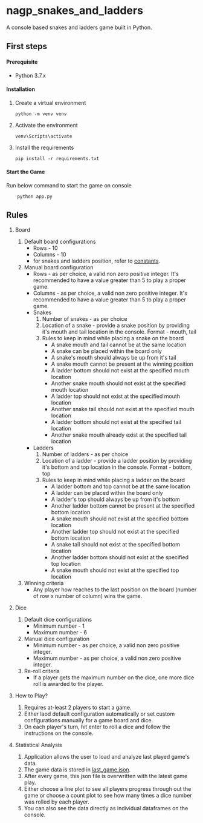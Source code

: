 # nagp_snakes_and_ladders
A console based snakes and ladders game built in Python.

First steps
-
#### Prerequisite
- Python 3.7.x

#### Installation
1. Create a virtual environment
    ```shell script
    python -m venv venv
    ```

2. Activate the environment
    ```
    venv\Scripts\activate
    ```

3. Install the requirements
    ```
    pip install -r requirements.txt
    ```
 
#### Start the Game
Run below command to start the game on console
```
    python app.py
```

Rules
-
1. Board
    1. Default board configurations 
        - Rows - 10
        - Columns - 10
        - for snakes and ladders position, refer to [constants](https://github.com/himanshusb12/nagp_snakes_and_ladders/blob/master/shared/constants.py#L3).
    2. Manual board configuration
        - Rows - as per choice, a valid non zero positive integer. It's recommended to have a value greater than 5 to play a proper game.
        - Columns - as per choice, a valid non zero positive integer. It's recommended to have a value greater than 5 to play a proper game.
        - Snakes
            1. Number of snakes - as per choice
            2. Location of a snake - provide a snake position by providing it's mouth and tail location in the console. Format - mouth, tail
            3. Rules to keep in mind while placing a snake on the board
                - A snake mouth and tail cannot be at the same location
                - A snake can be placed within the board only
                - A snake's mouth should always be up from it's tail
                - A snake mouth cannot be present at the winning position
                - A ladder bottom should not exist at the specified mouth location
                - Another snake mouth should not exist at the specified mouth location
                - A ladder top should not exist at the specified mouth location
                - Another snake tail should not exist at the specified mouth location
                - A ladder bottom should not exist at the specified tail location
                - Another snake mouth already exist at the specified tail location
        - Ladders
            1. Number of ladders - as per choice
            2. Location of a ladder - provide a ladder position by providing it's bottom and top location in the console. Format - bottom, top
            3. Rules to keep in mind while placing a ladder on the board
                - A ladder bottom and top cannot be at the same location
                - A ladder can be placed within the board only
                - A ladder's top should always be up from it's bottom
                - Another ladder bottom cannot be present at the specified bottom location
                - A snake mouth should not exist at the specified bottom location
                - Another ladder top should not exist at the specified bottom location
                - A snake tail should not exist at the specified bottom location
                - Another ladder bottom should not exist at the specified top location
                - A snake mouth should not exist at the specified top location
    3. Winning criteria
        - Any player how reaches to the last position on the board (number of row x number of column) wins the game.
                   
2. Dice
    1. Default dice configurations 
        - Minimum number - 1
        - Maximum number - 6
    2. Manual dice configuration
        - Minimum number - as per choice, a valid non zero positive integer.
        - Maximum number - as per choice, a valid non zero positive integer.
    3. Re-roll criteria
        - If a player gets the maximum number on the dice, one more dice roll is awarded to the player.
        
3. How to Play?
    1. Requires at-least 2 players to start a game.  
    2. Either laod default configuration automatically or set custom configurations manually for a game board and dice.
    3. On each player's turn, hit enter to roll a dice and follow the instructions on the console.
    
4. Statistical Analysis
    1. Application allows the user to load and analyze last played game's data.
    2. The game data is stored in [last_game.json](https://github.com/himanshusb12/nagp_snakes_and_ladders/blob/master/data/last_game.json).
    3. After every game, this json file is overwritten with the latest game play.
    4. Either choose a line plot to see all players progress through out the game or choose a count plot to see how many times a dice number was rolled by each player.
    5. You can also see the data directly as individual dataframes on the console.